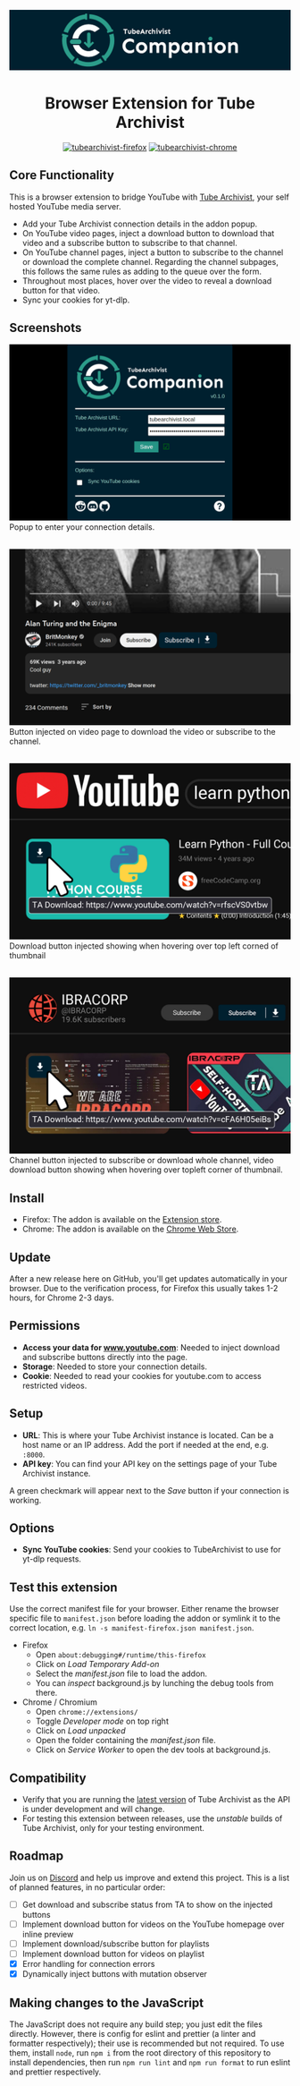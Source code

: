 ![Tube Archivist Companion](assets/tube-archivist-companion-banner.png?raw=true "Tube Archivist Companion Banner")  

<h1 align="center">Browser Extension for Tube Archivist</h1>
<div align="center">
<a href="https://www.tilefy.me" target="_blank"><img src="https://tiles.tilefy.me/t/tubearchivist-firefox.png" alt="tubearchivist-firefox" title="TA Companion Firefox users" height="50" width="190"/></a>
<a href="https://www.tilefy.me" target="_blank"><img src="https://tiles.tilefy.me/t/tubearchivist-chrome.png" alt="tubearchivist-chrome" title="TA Companion Chrome users" height="50" width="190"/></a>
</div>

## Core Functionality
This is a browser extension to bridge YouTube with [Tube Archivist](https://github.com/tubearchivist/tubearchivist), your self hosted YouTube media server.
- Add your Tube Archivist connection details in the addon popup.
- On YouTube video pages, inject a download button to download that video and a subscribe button to subscribe to that channel.
- On YouTube channel pages, inject a button to subscribe to the channel or download the complete channel. Regarding the channel subpages, this follows the same rules as adding to the queue over the form.
- Throughout most places, hover over the video to reveal a download button for that video.
- Sync your cookies for yt-dlp.

## Screenshots
![popup screenshot](assets/screenshot.png?raw=true "Tube Archivist Companion Popup")
Popup to enter your connection details.
<br><br>

![video page](assets/screenshot-video.png?raw=true "Tube Archivist Companion Video Page")
Button injected on video page to download the video or subscribe to the channel.
<br><br>

![search page](assets/screenshot-search.png?raw=true "Tube Archivist Companion Search Page")
Download button injected showing when hovering over top left corned of thumbnail
<br><br>

![channel page](assets/screenshot-channel.png?raw=true "Tube Archivist Companion Channel Page")
Channel button injected to subscribe or download whole channel, video download button showing when hovering over topleft corner of thumbnail.
<br>

## Install
- Firefox: The addon is available on the [Extension store](https://addons.mozilla.org/addon/tubearchivist-companion/).
- Chrome: The addon is available on the [Chrome Web Store](https://chrome.google.com/webstore/detail/tubearchivist-companion/jjnkmicfnfojkkgobdfeieblocadmcie).

## Update
After a new release here on GitHub, you'll get updates automatically in your browser. Due to the verification process, for Firefox this usually takes 1-2 hours, for Chrome 2-3 days.

## Permissions
- **Access your data for www.youtube.com**: Needed to inject download and subscribe buttons directly into the page.
- **Storage**: Needed to store your connection details.
- **Cookie**: Needed to read your cookies for youtube.com to access restricted videos.

## Setup
- **URL**: This is where your Tube Archivist instance is located. Can be a host name or an IP address. Add the port if needed at the end, e.g. `:8000`.
- **API key**: You can find your API key on the settings page of your Tube Archivist instance.

A green checkmark will appear next to the *Save* button if your connection is working.

## Options
- **Sync YouTube cookies**: Send your cookies to TubeArchivist to use for yt-dlp requests.

## Test this extension
Use the correct manifest file for your browser. Either rename the browser specific file to `manifest.json` before loading the addon or symlink it to the correct location, e.g. `ln -s manifest-firefox.json manifest.json`.
- Firefox
  - Open `about:debugging#/runtime/this-firefox`
  - Click on *Load Temporary Add-on*
  - Select the *manifest.json* file to load the addon.
  - You can *inspect* background.js by lunching the debug tools from there.
- Chrome / Chromium
  - Open `chrome://extensions/`
  - Toggle *Developer mode* on top right
  - Click on *Load unpacked*
  - Open the folder containing the *manifest.json* file.
  - Click on *Service Worker* to open the dev tools at background.js. 

## Compatibility
- Verify that you are running the [latest version](https://github.com/tubearchivist/tubearchivist/releases/latest) of Tube Archivist as the API is under development and will change.
- For testing this extension between releases, use the *unstable* builds of Tube Archivist, only for your testing environment.

## Roadmap
Join us on [Discord](https://www.tubearchivist.com/discord) and help us improve and extend this project. This is a list of planned features, in no particular order:
- [ ] Get download and subscribe status from TA to show on the injected buttons
- [ ] Implement download button for videos on the YouTube homepage over inline preview
- [ ] Implement download/subscribe button for playlists
- [ ] Implement download button for videos on playlist
- [X] Error handling for connection errors
- [X] Dynamically inject buttons with mutation observer

## Making changes to the JavaScript
The JavaScript does not require any build step; you just edit the files directly. However, there is config for eslint and prettier (a linter and formatter respectively); their use is recommended but not required. To use them, install `node`, run `npm i` from the root directory of this repository to install dependencies, then run `npm run lint` and `npm run format` to run eslint and prettier respectively.
